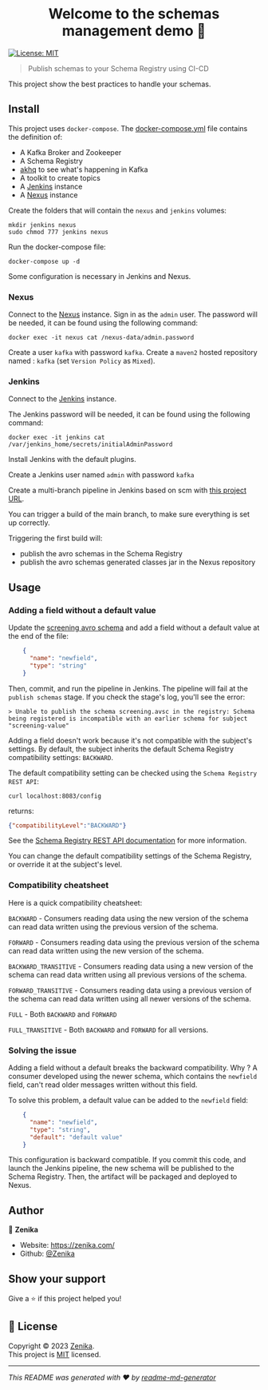 <h1 align="center">Welcome to the schemas management demo 👋</h1>
<p>
  <a href="LICENSE" target="_blank">
    <img alt="License: MIT" src="https://img.shields.io/badge/License-MIT-yellow.svg" />
  </a>
</p>

> Publish schemas to your Schema Registry using CI-CD

This project show the best practices to handle your schemas.

## Install

This project uses `docker-compose`. The [docker-compose.yml](./docker-compose.yml) file contains the definition of:
* A Kafka Broker and Zookeeper
* A Schema Registry
* [akhq](https://akhq.io/) to see what's happening in Kafka
* A toolkit to create topics
* A [Jenkins](https://www.jenkins.io/) instance
* A [Nexus](https://fr.sonatype.com/products/nexus-repository) instance

Create the folders that will contain the `nexus` and `jenkins` volumes:
```shell
mkdir jenkins nexus
sudo chmod 777 jenkins nexus
```

Run the docker-compose file:
```shell
docker-compose up -d
```

Some configuration is necessary in Jenkins and Nexus.

### Nexus

Connect to the [Nexus](http://localhost:8081) instance.
Sign in as the `admin` user. The password will be needed, it can be found using the following command:
```shell
docker exec -it nexus cat /nexus-data/admin.password
```
Create a user `kafka` with password `kafka`.
Create a `maven2` hosted repository named : `kafka` (set `Version Policy` as `Mixed`).

### Jenkins
Connect to the [Jenkins](http://localhost:8080) instance.

The Jenkins password will be needed, it can be found using the following command:
```shell
docker exec -it jenkins cat /var/jenkins_home/secrets/initialAdminPassword
```

Install Jenkins with the default plugins.

Create a Jenkins user named `admin` with password `kafka`

Create a multi-branch pipeline in Jenkins based on scm with [this project URL](https://github.com/Zenika/kafka-schema-registry-publish).

You can trigger a build of the main branch, to make sure everything is set up correctly.

Triggering the first build will:
- publish the avro schemas in the Schema Registry
- publish the avro schemas generated classes jar in the Nexus repository

## Usage

### Adding a field without a default value

Update the [screening avro schema](./lib/src/main/avro/screening.avsc) and add a field without a default value at the end of the file:

```json
    {
      "name": "newfield",
      "type": "string"
    }
```

Then, commit, and run the pipeline in Jenkins. The pipeline will fail at the `publish schemas` stage.
If you check the stage's log, you'll see the error:
```text
> Unable to publish the schema screening.avsc in the registry: Schema being registered is incompatible with an earlier schema for subject "screening-value"
```

Adding a field doesn't work because it's not compatible with the subject's settings. By default, the subject inherits the default Schema Registry compatibility settings: `BACKWARD`.

The default compatibility setting can be checked using the `Schema Registry REST API`:
```shell
curl localhost:8083/config
```
returns:
```json
{"compatibilityLevel":"BACKWARD"}
```
See the [Schema Registry REST API documentation](https://docs.confluent.io/platform/current/schema-registry/develop/api.html) for more information.

You can change the default compatibility settings of the Schema Registry, or override it at the subject's level.

### Compatibility cheatsheet

Here is a quick compatibility cheatsheet:

`BACKWARD` - Consumers reading data using the new version of the schema can read data written using the previous version of the schema.

`FORWARD` - Consumers reading data using the previous version of the schema can read data written using the new version of the schema.

`BACKWARD_TRANSITIVE` - Consumers reading data using a new version of the schema can read data written using all previous versions of the schema.

`FORWARD_TRANSITIVE` - Consumers reading data using a previous version of the schema can read data written using all newer versions of the schema.

`FULL` - Both `BACKWARD` and `FORWARD`

`FULL_TRANSITIVE` - Both `BACKWARD` and `FORWARD` for all versions.

### Solving the issue

Adding a field without a default breaks the backward compatibility. Why ? 
A consumer developed using the newer schema, which contains the `newfield` field, can't read older messages written without this field.

To solve this problem, a default value can be added to the `newfield` field:
```json
    {
      "name": "newfield",
      "type": "string",
      "default": "default value"
    }
```

This configuration is backward compatible.
If you commit this code, and launch the Jenkins pipeline, the new schema will be published to the Schema Registry. Then, the artifact will be packaged and deployed to Nexus.

## Author

👤 **Zenika**

* Website: https://zenika.com/
* Github: [@Zenika](https://github.com/zenika)

## Show your support

Give a ⭐️ if this project helped you!

## 📝 License

Copyright © 2023 [Zenika](https://github.com/zenika).<br />
This project is [MIT](LICENSE) licensed.

***
_This README was generated with ❤️ by [readme-md-generator](https://github.com/kefranabg/readme-md-generator)_